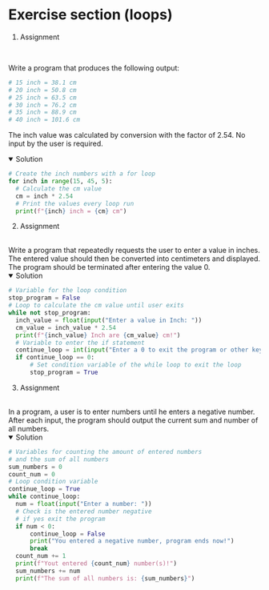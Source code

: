 # Exercise section (loops)

1. Assignment
<br>

Write a program that produces the following output:

```python
# 15 inch = 38.1 cm
# 20 inch = 50.8 cm
# 25 inch = 63.5 cm
# 30 inch = 76.2 cm
# 35 inch = 88.9 cm
# 40 inch = 101.6 cm
```

The inch value was calculated by conversion with the factor of 2.54. No input by the user is required.

<details open>
<summary>Solution</summary>

  ```python
  # Create the inch numbers with a for loop
for inch in range(15, 45, 5):
    # Calculate the cm value
    cm = inch * 2.54
    # Print the values every loop run
    print(f"{inch} inch = {cm} cm")
 ``` 
  
</details>

2. Assignment
<br>
Write a program that repeatedly requests the user to enter a value in inches. The entered value should then be converted into centimeters and displayed. The program should be terminated after entering the value 0.

<details open>
<summary>Solution</summary>

  ```python
# Variable for the loop condition
stop_program = False
# Loop to calculate the cm value until user exits
while not stop_program:
    inch_value = float(input("Enter a value in Inch: "))
    cm_value = inch_value * 2.54
    print(f"{inch_value} Inch are {cm_value} cm!")
    # Variable to enter the if statement
    continue_loop = int(input("Enter a 0 to exit the program or other key to continue: "))
    if continue_loop == 0:
        # Set condition variable of the while loop to exit the loop
        stop_program = True

 ``` 
  
</details>

3. Assignment
<br>
In a program, a user is to enter numbers until he enters a negative number. After each input, the program should output the current sum and number of all numbers.


<details open>
<summary>Solution</summary>

  ```python
# Variables for counting the amount of entered numbers
# and the sum of all numbers
sum_numbers = 0
count_num = 0
# Loop condition variable
continue_loop = True
while continue_loop:
    num = float(input("Enter a number: "))
    # Check is the entered number negative
    # if yes exit the program
    if num < 0:
        continue_loop = False
        print("You entered a negative number, program ends now!")
        break
    count_num += 1
    print(f"Yout entered {count_num} number(s)!")
    sum_numbers += num
    print(f"The sum of all numbers is: {sum_numbers}")

 ``` 
  
</details>
